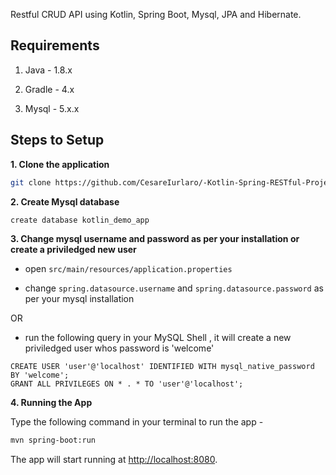 Restful CRUD API using Kotlin, Spring Boot, Mysql, JPA and Hibernate.

## Requirements

1. Java - 1.8.x

2. Gradle - 4.x

3. Mysql - 5.x.x

## Steps to Setup

**1. Clone the application**

```bash
git clone https://github.com/CesareIurlaro/-Kotlin-Spring-RESTful-Project.git
```

**2. Create Mysql database**
```bash
create database kotlin_demo_app
```

**3. Change mysql username and password as per your installation or create a priviledged new user**

+ open `src/main/resources/application.properties`

+ change `spring.datasource.username` and `spring.datasource.password` as per your mysql installation

OR

+ run the following query in your MySQL Shell , it will create a new priviledged user whos password is 'welcome'

`CREATE USER 'user'@'localhost' IDENTIFIED WITH mysql_native_password BY 'welcome';` <br/>
`GRANT ALL PRIVILEGES ON * . * TO 'user'@'localhost';`

**4. Running the App**

Type the following command in your terminal to run the app -

```bash
mvn spring-boot:run
```

The app will start running at <http://localhost:8080>.

